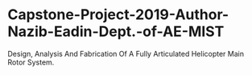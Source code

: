 # Capstone-Project-2019-Author-Nazib-Eadin-Dept.-of-AE-MIST
Design, Analysis And Fabrication Of A Fully Articulated Helicopter Main Rotor System.
